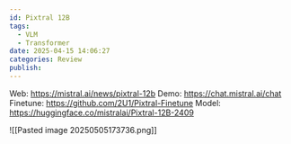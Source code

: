 ```yaml
---
id: Pixtral 12B
tags:
  - VLM
  - Transformer
date: 2025-04-15 14:06:27
categories: Review
publish:
---
```

Web: https://mistral.ai/news/pixtral-12b
Demo: https://chat.mistral.ai/chat
Finetune: https://github.com/2U1/Pixtral-Finetune
Model: https://huggingface.co/mistralai/Pixtral-12B-2409

![[Pasted image 20250505173736.png]]